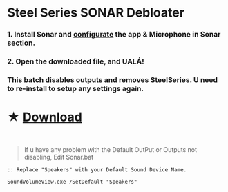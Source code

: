 # Steel Series SONAR Debloater
### 1. Install Sonar and [configurate](https://yt.com) the app & Microphone in Sonar section.
### 2. Open the downloaded file, and UALÁ!
### This batch disables outputs and removes SteelSeries. U need to re-install to setup any settings again.

# ★ [**Download**](https://github.com/gzmatte/sonar/releases/download/1/SS-Debloat.bat)

</br>


> If u have any problem with the Default OutPut or Outputs not disabling, Edit Sonar.bat 
```
:: Replace "Speakers" with your Default Sound Device Name.

SoundVolumeView.exe /SetDefault "Speakers"
```
